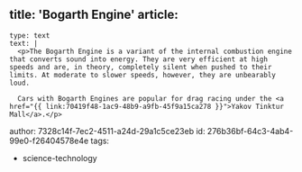 title: 'Bogarth Engine'
article:
  -
    type: text
    text: |
      <p>The Bogarth Engine is a variant of the internal combustion engine that converts sound into energy. They are very efficient at high speeds and are, in theory, completely silent when pushed to their limits. At moderate to slower speeds, however, they are unbearably loud.

      Cars with Bogarth Engines are popular for drag racing under the <a href="{{ link:70419f48-1ac9-48b9-a9fb-45f9a15ca278 }}">Yakov Tinktur Mall</a>.</p>
author: 7328c14f-7ec2-4511-a24d-29a1c5ce23eb
id: 276b36bf-64c3-4ab4-99e0-f26404578e4e
tags:
  - science-technology
